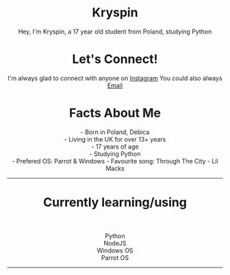  <h1 align="center">Kryspin</h1>

<p align="center"> Hey, I'm Kryspin, a 17 year old student from Poland, studying Python</p>

<h1 align="center"> Let's Connect!</h1>

<p align="center"> I'm always glad to connect with anyone on <a href="https://www.instagram.com/ktwo.mk/">Instagram</a>
You could also always <a href="mailto: JKryspin@icloud.com">Email</a> </p>

<h1 align="center"> Facts About Me </h1>

<p align="center">
- Born in Poland, Debica <br>
- Living in the UK for over 13+ years <br>
- 17 years of age <br>
- Studying Python <br>
- Prefered OS: Parrot & Windows
- Favourite song: Through The City - Lil Macks <br>
</p1>

---

<h1 align="center"> Currently learning/using <br> <br></h1>
<p align="center">Python<br>NodeJS</br>Windows OS <br> Parrot OS</p>

---
